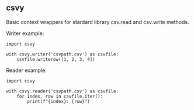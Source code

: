 csvy
----

Basic context wrappers for stardard library csv.read and csv.write methods.

Writer example:

    import csvy

    with csvy.writer('csvpath.csv') as csvfile:
        csvfile.writerow([1, 2, 3, 4])


Reader example:

    import csvy

    with csvy.reader('csvpath.csv') as csvfile:
        for index, row in csvfile.iter():
            print(f"{index}: {row}")

